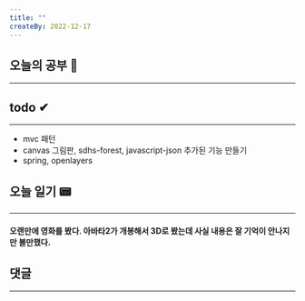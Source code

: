 ```yaml
---
title: ""
createBy: 2022-12-17
---
```

## 오늘의 공부 🎉
---
### 

## todo ✔
---
- mvc 패턴
- canvas 그림판, sdhs-forest, javascript-json 추가된 기능 만들기
- spring, openlayers

## 오늘 일기 📟
---
#### 오랜만에 영화를 봤다. 아바타2가 개봉해서 3D로 봤는데 사실 내용은 잘 기억이 안나지만 볼만했다.

## 댓글
---

<Comment />